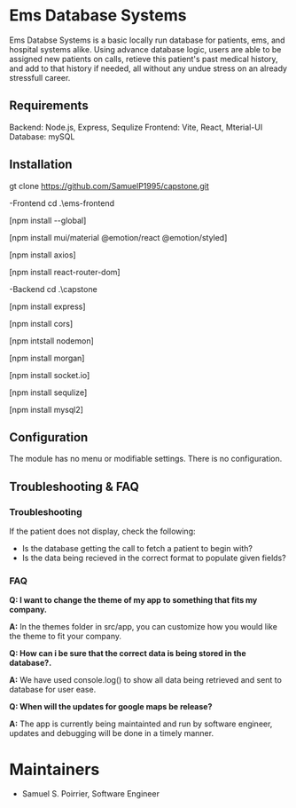 # Ems Database Systems

Ems Databse Systems is a basic locally run database for patients, ems, and hospital systems alike. Using advance database logic, users are able to be assigned new patients on calls, retieve this patient's past medical history, and add to that history if needed, all without any undue stress on an already stressfull career. 


## Requirements

Backend: Node.js, Express, Sequlize
Frontend: Vite, React, Mterial-UI
Database: mySQL


## Installation

gt clone https://github.com/SamuelP1995/capstone.git

-Frontend cd .\ems-frontend

[npm install --global]

[npm install mui/material @emotion/react @emotion/styled]

[npm install axios]

[npm install react-router-dom]

-Backend cd .\capstone

[npm install express]

[npm install cors]

[npm intstall nodemon]

[npm install morgan]

[npm install socket.io]

[npm install sequlize]

[npm install mysql2]


## Configuration 

The module has no menu or modifiable settings. There is no configuration.


## Troubleshooting & FAQ

### Troubleshooting

If the patient does not display, check the following:

- Is the database getting the call to fetch a patient to begin with?
- Is the data being recieved in the correct format to populate given fields?


### FAQ

**Q: I want to change the theme of my app to something that fits my company.**

**A:** In the themes folder in src/app, you can customize how you would
like the theme to fit your company.

**Q: How can i be sure that the correct data is being stored in the database?.**

**A:** We have used console.log() to show all data being retrieved and sent
to database for user ease.

**Q: When will the updates for google maps be release?**

**A:** The app is currently being maintainted and run by software engineer, updates
and debugging will be done in a timely manner. 


# Maintainers

- Samuel S. Poirrier, Software Engineer 